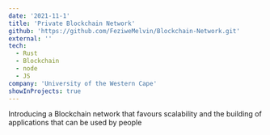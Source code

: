 ```yaml
---
date: '2021-11-1'
title: 'Private Blockchain Network'
github: 'https://github.com/FeziweMelvin/Blockchain-Network.git'
external: ''
tech:
  - Rust
  - Blockchain
  - node
  - JS
company: 'University of the Western Cape'
showInProjects: true
---
```


Introducing a Blockchain network that favours scalability and the building of applications that can be used by people
